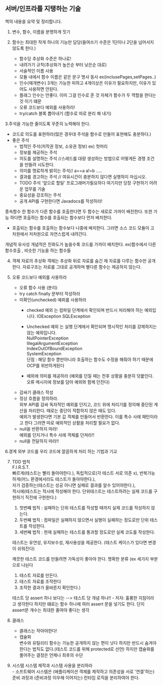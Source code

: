 ## 서버/인프라를 지탱하는 기술
    
   책의 내용을 요약 및 정리합니다.

1. 변수, 함수, 이름을 분명하게 짓기

2. 함수는 최대한 작게 하나의 기능만 담당(들여쓰기 수준은 1단이나 2단을 넘어서지 않도록 한다.)
   - 함수당 추상화 수준은 하나로!
   - 내려가기 규칙(추상화가 높은순 부터 낮은순 대로)
   - 서술적인 이름 사용
   - 모듈 내에서 함수 이름은 같은 문구 명사 동사 ex(inclusePages,setPages..)
   - 인수(매개변수) 3개는 가능한 피하고 4개이상은 이유가 필요하지만, 이유가 있어도 사용하면 안된다.
   - 플래그 인수는 안좋다. 이미 그걸 인수로 준 것 자체가 함수가 두 역할을 한다는 것 이기 떄문
   - 오류 코드보다 예외를 사용하라!
   - try/catch 블록 뽑아내기 (함수로 따로 분리 해 내기)

3.주석을 가능한 줄이도록 꾸준히 노력해야 한다.  
   * 코드로 의도를 표현하라(많은 경우데 주석을 함수로 만들어 표현해도 충분하다.)
   * 좋은 주석
        * 법적인 주석(저작권 정보, 소유권 정보) ex) 첫머리 
        - 정보를 제공하는 주석 
        - 의도를 설명하는 주석  //스레드를 대량 생성하는 방법으로 어떻게든 경쟁 조건을 만들려 시도한다.
        - 의미를 명료하게 밝히는 주석// a==a a!=b .....
        - 결과를 경고하는 주석 // 여유시간이 충분하지 않다면 실행하지 마십시오.
        - TODO 주석 '앞으로 할일' 프로그래머가필요하다 여기지만 당장 구현하기 어려운 업무를 기술
        - 중요성을 강조하는 주석
        - 공개 API를 구현한다면 Javadocs를 작성하라!

종속함수 한 함수가 다른 함수를 호출한다면 두 함수는 세로로 가까이 배친한다. 또한 가능 하다면 호출하는 함수를 호출되는 함수보다 먼저 배치한다.    
    
  - 호출되는 함수를 호출하는 함수보다 나중에 배치한다. 그러면 소스 코드 모듈이 고차원에서 저차원으로 자연스럽게 내려간다.

개념적 유사성 개념적은 친화도가 높을수록 코드를 가까이 배치한다. ex)함수에서 다른 함수호출 , 비슷한 기능을 하는 함수들 

4. 객체 
    자료의 추상화 
        객체는 추상화 뒤로 자료를 숨긴 채 자료를 다루는 함수만 공개한다.
        자료구조는 자료를 그대로 공개하며 별다른 함수는 제공하지 않는다.

5. 오류 코드보다 예외를 사용하라
    - 오류 함수 사용 (분리)
    - try catch finally 문부터 작성하라
    - 미확인(unchecked) 예뢰를 사용하라
        - checked 예외 는 컴파일 단계에서 확인되며 반드시 처리해야 하는 예외입니다.
            IOException
            SQLException
        - Unchecked 예외 는 실행 단계에서 확인되며 명시적인 처리를 강제하지는 않는 예외입니다.  
            NullPointerException  
            IllegalArgumentException  
            IndexOutOfBoundException  
            SystemException  
            단점 : 해당 함수 뿐만아니라 호출하는 함수도 수정을 해줘야 하기 때문에 OCP를 위반하게된다  
        
        - 예외에 의미를 제공하라 (예외를 던질 때는 전후 상황을 충분히 덧붙인다. 오류 메시지에 정보를 담아 예외와 함께 던진다)
    - 감싸기 클래스 작성
    - 정상 흐름을 정의하라.  
       외부 API를 감싸 독자적인 예외를 던지고, 코드 위에 처리기를 정의해 중단된 계산을 처리한다. 때로는 중단이 적합하지 않은 때도 있다.  
       예외가 발생한다면 기본 값 객체를 만들어서 반환한다. 이를 특수 사례 패턴이라고 한다 그러면 따로 예외적인 상활을 처리할 필요가 없다.
    - null을 반환하지 마라!  
        예외를 던지거나 특수 사례 객체를 던져라!!
    - null을 전달하지 마라!!

6.경계
    외부 코드를 우리 코드에 깔끔하게 처리 하는 기법과 기교

7. TDD 법칙  
    F.I.R.S.T.  
        빠르게(테스트는 빨리 돌아야한다.), 독립적으로(각 테스트 서로 의존 x), 반복가능하게(어느 환경에서라도 테스트가 돌아야한다.),   
        자가 검증하는(테스트는 성공 아니면 실패로 결과를 알수 있어야한다.),  
        적시에(테스트는 적시에 작성해야 한다. 단위테스트는 테스트하려는 실제 코드를 구현하기 직전에 구현한다.)

   1. 첫번쨰 법칙 : 실패하는 단위 테스트를 작성할 때까지 실제 코드를 작성하지 않는다.
   2. 두번째 법칙 : 컴파일은 실패하지 않으면서 실행이 실패하는 정도로만 단위 테스트를 작성한다.
   3. 세번째 법칙 : 현재 실패하는 테스트를 통과할 정도로만 실제 코도를 작성한다.

   테스트는 유연성, 유지보수성, 재사용성을 제공한다. (테스트 케이스가 있다면 변경이 쉬워진다)
    
   깨끗한 테스트 코드를 만들려면 가독성이 좋아야 한다.
   명확한 분류 (ex 세가지 부분으로 나뉜다 
   1. 테스트 자료를 만든다. 
   2. 테스트 자료를 조작한다 
   3. 조작한 결과가 올바른지 확인한다.)
    
   테스트 당 assert 하나 보다는 --> 테스트 당 개념 하나!!
       - 저자: 훌륭한 지침이라고 생각한다 하지만 떄로는 함수 하나에 여러 assert 문을 넣기도 한다. 단지 assert문 개수는 최대한 줄여야 좋다는 생각

8. 클래스
    - 클래스는 작아야한다!
    - 캡슐화  
        변수와 유틸리티 함수는 가능한 공개하지 않는 편이 낫다 하지만 반드시 숨겨야 한다는 법칙도 없다.(테스트 코드를 위해 protected로 선언)
        하지만 캡슐화를 풀어주는 결정은 언제나 최후의 수단
9. 시스템
    시스템 제작과 시스템 사용을 분리하라  
        - 소프트웨어 시스템은 (애플리케이션 객체를 제작하고 의존성을 서로 '연결'하는) 준비 과정과 (준비과정 이우헤 이어지는) 런타임 로직을 분리하여야 한다.